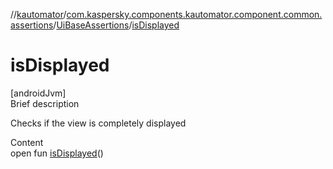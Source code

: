 //[kautomator](../../index.md)/[com.kaspersky.components.kautomator.component.common.assertions](../index.md)/[UiBaseAssertions](index.md)/[isDisplayed](is-displayed.md)



# isDisplayed  
[androidJvm]  
Brief description  


Checks if the view is completely displayed

  
Content  
open fun [isDisplayed](is-displayed.md)()  



